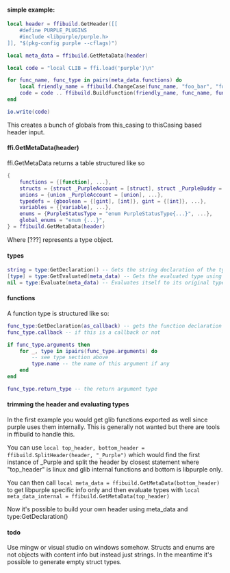 #### simple example:

```lua
local header = ffibuild.GetHeader([[
	#define PURPLE_PLUGINS
	#include <libpurple/purple.h>
]], "$(pkg-config purple --cflags)")

local meta_data = ffibuild.GetMetaData(header)

local code = "local CLIB = ffi.load('purple')\n"

for func_name, func_type in pairs(meta_data.functions) do
	local friendly_name = ffibuild.ChangeCase(func_name, "foo_bar", "fooBar")
	code = code .. ffibuild.BuildFunction(friendly_name, func_name, func_type) .. "\n"
end

io.write(code)
```

This creates a bunch of globals from this_casing to thisCasing based header input.

#### ffi.GetMetaData(header)
ffi.GetMetaData returns a table structured like so

```lua
{
	functions = {[function], ...},
	structs = {struct _PurpleAccount = [struct], struct _PurpleBuddy = [struct]},
	unions = {union _PurpleAccount = [union], ...},
	typedefs = {gboolean = {[gint], [int]}, gint = {[int]}, ...},
	variables = {[variable], ...},
	enums = {PurpleStatusType = "enum PurpleStatusType{...}", ...},
	global_enums = "enum {...}",
} = ffibuild.GetMetaData(header)
```

Where [???] represents a type object.

#### types
```lua
string = type:GetDeclaration() -- Gets the string declaration of the type as a string. such as "gint**"
[type] = type:GetEvaluated(meta_data) -- Gets the evaluated type using meta_data to look it up. Otherwise it returns nil.
nil = type:Evaluate(meta_data) -- Evaluates itself to its original type using meta_data to look it up.
```

#### functions
A function type is structured like so:
```lua
func_type:GetDeclaration(as_callback) -- gets the function declaration or as a callback if requested. A function cold also be a callback intitially and so GetDeclaration would return that by default.
func_type.callback -- if this is a callback or not

if func_type.arguments then
	for _, type in ipairs(func_type.arguments) do
		-- see type section above
		type.name -- the name of this argument if any
	end
end

func_type.return_type -- the return argument type
```

#### trimming the header and evaluating types

In the first example you would get glib functions exported as well since purple uses them internally. This is generally not wanted but there are tools in ffibuild to handle this.

You can use `local top_header, bottom_header = ffibuild.SplitHeader(header, "_Purple")` which would find the first instance of _Purple and  split the header by closest statement where "top_header" is linux and glib internal functions and bottom is libpurple only.

You can then call `local meta_data = ffibuild.GetMetaData(bottom_header)` to get libpurple specific info only and then evaluate types with `local meta_data_internal = ffibuild.GetMetaData(top_header)`

Now it's possible to build your own header using meta_data and type:GetDeclaration()

#### todo
Use mingw or visual studio on windows somehow.
Structs and enums are not objects with content info but instead just strings. In the meantime it's possible to generate empty struct types.
